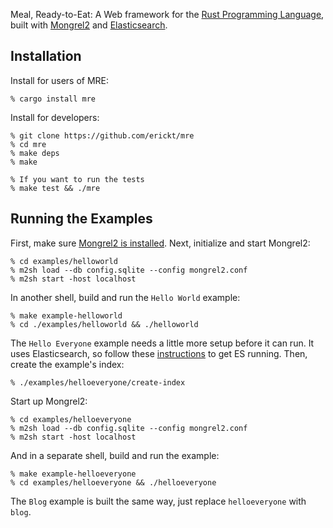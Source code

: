 Meal, Ready-to-Eat: A Web framework for the [Rust Programming
Language](http://rust-lang.org), built with
[Mongrel2](http://mongrel2.org) and
[Elasticsearch](http://elasticsearch.org).

Installation
------------

Install for users of MRE:

    % cargo install mre

Install for developers:

    % git clone https://github.com/erickt/mre
    % cd mre
    % make deps
    % make

    % If you want to run the tests
    % make test && ./mre

Running the Examples
--------------------

First, make sure [Mongrel2 is
installed](http://mongrel2.org/wiki/quick_start.html). Next, initialize
and start Mongrel2:

    % cd examples/helloworld
    % m2sh load --db config.sqlite --config mongrel2.conf
    % m2sh start -host localhost

In another shell, build and run the `Hello World` example:

    % make example-helloworld
    % cd ./examples/helloworld && ./helloworld

The `Hello Everyone` example needs a little more setup before it can run. It
uses Elasticsearch, so follow these
[instructions](https://github.com/erickt/rust-elasticsearch) to get ES running.
Then, create the example's index:

    % ./examples/helloeveryone/create-index

Start up Mongrel2:

    % cd examples/helloeveryone
    % m2sh load --db config.sqlite --config mongrel2.conf
    % m2sh start -host localhost

And in a separate shell, build and run the example:

    % make example-helloeveryone
    % cd examples/helloeveryone && ./helloeveryone

The `Blog` example is built the same way, just replace `helloeveryone` with
`blog`.
